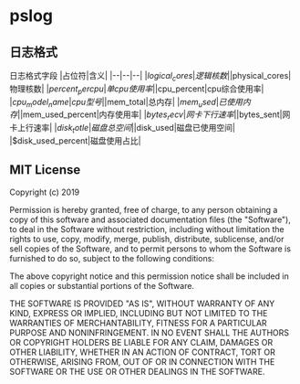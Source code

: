 # pslog

## 日志格式
日志格式字段
|占位符|含义|
|--|--|--|
|$logical_cores|逻辑核数|
|$physical_cores|物理核数|
|$percent_percpu|单cpu使用率|
|$cpu_percent|cpu综合使用率|
|$cpu_model_name|cpu型号|
|$mem_total|总内存|
|$mem_used|已使用内存|
|$mem_used_percent|内存使用率|
|$bytes_recv|网卡下行速率|
|$bytes_sent|网卡上行速率|
|$disk_totle|磁盘总空间|
|$disk_used|磁盘已使用空间|
|$disk_used_percent|磁盘使用占比|

## MIT License

Copyright (c) 2019

Permission is hereby granted, free of charge, to any person obtaining a copy
of this software and associated documentation files (the "Software"), to deal
in the Software without restriction, including without limitation the rights
to use, copy, modify, merge, publish, distribute, sublicense, and/or sell
copies of the Software, and to permit persons to whom the Software is
furnished to do so, subject to the following conditions:

The above copyright notice and this permission notice shall be included in all
copies or substantial portions of the Software.

THE SOFTWARE IS PROVIDED "AS IS", WITHOUT WARRANTY OF ANY KIND, EXPRESS OR
IMPLIED, INCLUDING BUT NOT LIMITED TO THE WARRANTIES OF MERCHANTABILITY,
FITNESS FOR A PARTICULAR PURPOSE AND NONINFRINGEMENT. IN NO EVENT SHALL THE
AUTHORS OR COPYRIGHT HOLDERS BE LIABLE FOR ANY CLAIM, DAMAGES OR OTHER
LIABILITY, WHETHER IN AN ACTION OF CONTRACT, TORT OR OTHERWISE, ARISING FROM,
OUT OF OR IN CONNECTION WITH THE SOFTWARE OR THE USE OR OTHER DEALINGS IN THE
SOFTWARE.

